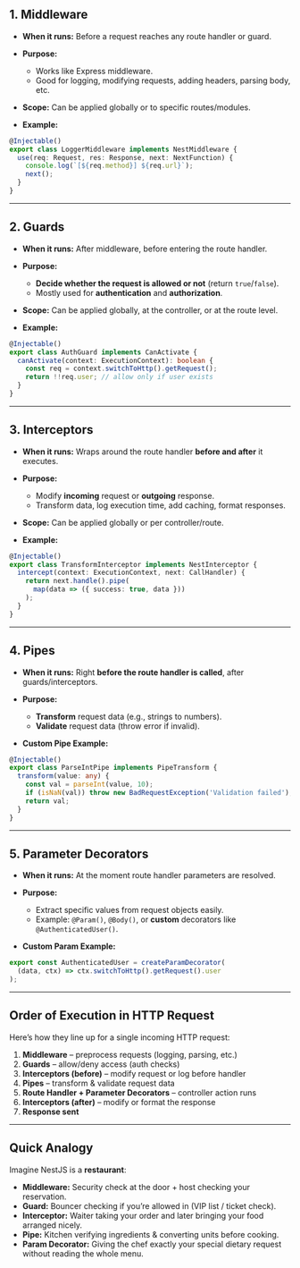 

## **1. Middleware**

* **When it runs:** Before a request reaches any route handler or guard.
* **Purpose:**

  * Works like Express middleware.
  * Good for logging, modifying requests, adding headers, parsing body, etc.
* **Scope:** Can be applied globally or to specific routes/modules.
* **Example:**

```ts
@Injectable()
export class LoggerMiddleware implements NestMiddleware {
  use(req: Request, res: Response, next: NextFunction) {
    console.log(`[${req.method}] ${req.url}`);
    next();
  }
}
```

---

## **2. Guards**

* **When it runs:** After middleware, before entering the route handler.
* **Purpose:**

  * **Decide whether the request is allowed or not** (return `true`/`false`).
  * Mostly used for **authentication** and **authorization**.
* **Scope:** Can be applied globally, at the controller, or at the route level.
* **Example:**

```ts
@Injectable()
export class AuthGuard implements CanActivate {
  canActivate(context: ExecutionContext): boolean {
    const req = context.switchToHttp().getRequest();
    return !!req.user; // allow only if user exists
  }
}
```

---

## **3. Interceptors**

* **When it runs:** Wraps around the route handler **before and after** it executes.
* **Purpose:**

  * Modify **incoming** request or **outgoing** response.
  * Transform data, log execution time, add caching, format responses.
* **Scope:** Can be applied globally or per controller/route.
* **Example:**

```ts
@Injectable()
export class TransformInterceptor implements NestInterceptor {
  intercept(context: ExecutionContext, next: CallHandler) {
    return next.handle().pipe(
      map(data => ({ success: true, data }))
    );
  }
}
```

---

## **4. Pipes**

* **When it runs:** Right **before the route handler is called**, after guards/interceptors.
* **Purpose:**

  * **Transform** request data (e.g., strings to numbers).
  * **Validate** request data (throw error if invalid).
* **Custom Pipe Example:**

```ts
@Injectable()
export class ParseIntPipe implements PipeTransform {
  transform(value: any) {
    const val = parseInt(value, 10);
    if (isNaN(val)) throw new BadRequestException('Validation failed');
    return val;
  }
}
```

---

## **5. Parameter Decorators**

* **When it runs:** At the moment route handler parameters are resolved.
* **Purpose:**

  * Extract specific values from request objects easily.
  * Example: `@Param()`, `@Body()`, or **custom** decorators like `@AuthenticatedUser()`.
* **Custom Param Example:**

```ts
export const AuthenticatedUser = createParamDecorator(
  (data, ctx) => ctx.switchToHttp().getRequest().user
);
```

---

## **Order of Execution in HTTP Request**

Here’s how they line up for a single incoming HTTP request:

1. **Middleware** – preprocess requests (logging, parsing, etc.)
2. **Guards** – allow/deny access (auth checks)
3. **Interceptors (before)** – modify request or log before handler
4. **Pipes** – transform & validate request data
5. **Route Handler + Parameter Decorators** – controller action runs
6. **Interceptors (after)** – modify or format the response
7. **Response sent**

---

## **Quick Analogy**

Imagine NestJS is a **restaurant**:

* **Middleware:** Security check at the door + host checking your reservation.
* **Guard:** Bouncer checking if you’re allowed in (VIP list / ticket check).
* **Interceptor:** Waiter taking your order and later bringing your food arranged nicely.
* **Pipe:** Kitchen verifying ingredients & converting units before cooking.
* **Param Decorator:** Giving the chef exactly your special dietary request without reading the whole menu.

